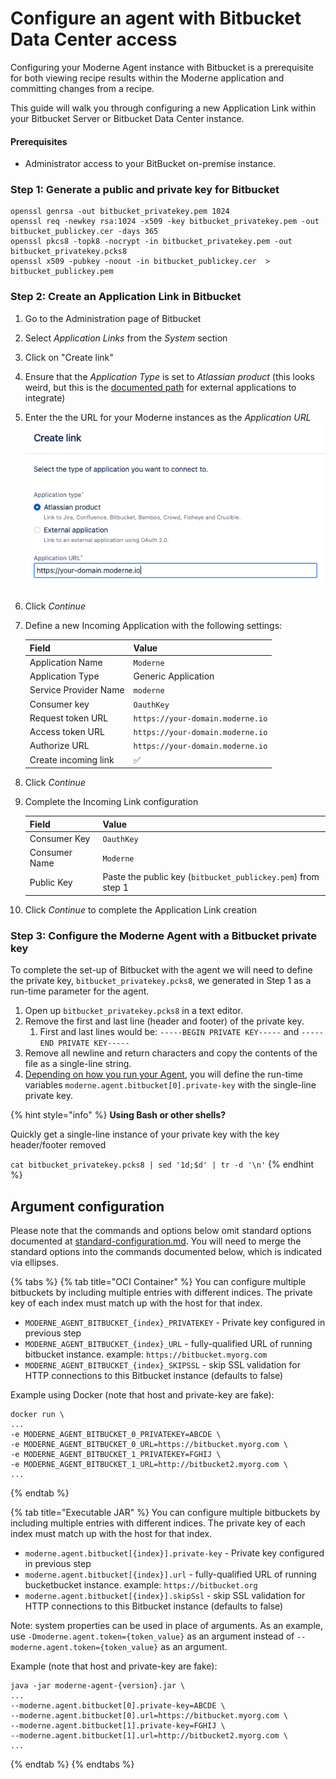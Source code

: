 # Configure an agent with Bitbucket Data Center access

Configuring your Moderne Agent instance with Bitbucket is a prerequisite for both viewing recipe results within the Moderne application and committing changes from a recipe.

This guide will walk you through configuring a new Application Link within your Bitbucket Server or Bitbucket Data Center instance.

#### Prerequisites

* Administrator access to your BitBucket on-premise instance.

### Step 1: Generate a public and private key for Bitbucket

```shell
openssl genrsa -out bitbucket_privatekey.pem 1024
openssl req -newkey rsa:1024 -x509 -key bitbucket_privatekey.pem -out bitbucket_publickey.cer -days 365
openssl pkcs8 -topk8 -nocrypt -in bitbucket_privatekey.pem -out bitbucket_privatekey.pcks8
openssl x509 -pubkey -noout -in bitbucket_publickey.cer  > bitbucket_publickey.pem
```

### Step 2: Create an Application Link in Bitbucket

1. Go to the Administration page of Bitbucket
2. Select _Application Links_ from the _System_ section
3. Click on "Create link"
4. Ensure that the _Application Type_ is set to _Atlassian product_ (this looks weird, but this is the [documented path](https://confluence.atlassian.com/bitbucketserver/link-to-other-applications-1018764620.html) for external applications to integrate)
5. Enter the the URL for your Moderne instances as the _Application URL_ ![create link](../../.gitbook/assets/agent-bitbucket-create-link.png)
6. Click _Continue_
7.  Define a new Incoming Application with the following settings:

    | Field                 | Value                            |
    | --------------------- | -------------------------------- |
    | Application Name      | `Moderne`                        |
    | Application Type      | Generic Application              |
    | Service Provider Name | `moderne`                        |
    | Consumer key          | `OauthKey`                       |
    | Request token URL     | `https://your-domain.moderne.io` |
    | Access token URL      | `https://your-domain.moderne.io` |
    | Authorize URL         | `https://your-domain.moderne.io` |
    | Create incoming link  | ✅                                |
8. Click _Continue_
9.  Complete the Incoming Link configuration

    | Field         | Value                                                        |
    | ------------- | ------------------------------------------------------------ |
    | Consumer Key  | `OauthKey`                                                   |
    | Consumer Name | `Moderne`                                                    |
    | Public Key    | Paste the public key (`bitbucket_publickey.pem`) from step 1 |
10. Click _Continue_ to complete the Application Link creation

### Step 3: Configure the Moderne Agent with a Bitbucket private key

To complete the set-up of Bitbucket with the agent we will need to define the private key, `bitbucket_privatekey.pcks8`, we generated in Step 1 as a run-time parameter for the agent.

1. Open up `bitbucket_privatekey.pcks8` in a text editor.
2. Remove the first and last line (header and footer) of the private key.
   1. First and last lines would be: `-----BEGIN PRIVATE KEY-----` and `-----END PRIVATE KEY-----`
3. Remove all newline and return characters and copy the contents of the file as a single-line string.
4. [Depending on how you run your Agent](./#run-the-agent-container), you will define the run-time variables `moderne.agent.bitbucket[0].private-key` with the single-line private key.

{% hint style="info" %}
**Using Bash or other shells?**

Quickly get a single-line instance of your private key with the key header/footer removed

`cat bitbucket_privatekey.pcks8 | sed '1d;$d' | tr -d '\n'`
{% endhint %}

## Argument configuration

Please note that the commands and options below omit standard options documented at [standard-configuration.md](standard-configuration.md "mention"). You will need to merge the standard options into the commands documented below, which is indicated via ellipses.

{% tabs %}
{% tab title="OCI Container" %}
You can configure multiple bitbuckets by including multiple entries with different indices. The private key of each index must match up with the host for that index.

* `MODERNE_AGENT_BITBUCKET_{index}_PRIVATEKEY` - Private key configured in previous step
* `MODERNE_AGENT_BITBUCKET_{index}_URL` - fully-qualified URL of running bitbucket instance. example: `https://bitbucket.myorg.com`
* `MODERNE_AGENT_BITBUCKET_{index}_SKIPSSL` - skip SSL validation for HTTP connections to this Bitbucket instance (defaults to false)

Example using Docker (note that host and private-key are fake):

```
docker run \
...
-e MODERNE_AGENT_BITBUCKET_0_PRIVATEKEY=ABCDE \
-e MODERNE_AGENT_BITBUCKET_0_URL=https://bitbucket.myorg.com \
-e MODERNE_AGENT_BITBUCKET_1_PRIVATEKEY=FGHIJ \
-e MODERNE_AGENT_BITBUCKET_1_URL=http://bitbucket2.myorg.com \
...
```
{% endtab %}

{% tab title="Executable JAR" %}
You can configure multiple bitbuckets by including multiple entries with different indices. The private key of each index must match up with the host for that index.

* `moderne.agent.bitbucket[{index}].private-key` - Private key configured in previous step
* `moderne.agent.bitbucket[{index}].url` - fully-qualified URL of running bucketbucket instance. example: `https://bitbucket.org`
* `moderne.agent.bitbucket[{index}].skipSsl` - skip SSL validation for HTTP connections to this Bitbucket instance (defaults to false)

Note: system properties can be used in place of arguments. As an example, use `-Dmoderne.agent.token={token_value}` as an argument instead of `--moderne.agent.token={token_value}` as an argument.

Example (note that host and private-key are fake):

```
java -jar moderne-agent-{version}.jar \
...
--moderne.agent.bitbucket[0].private-key=ABCDE \
--moderne.agent.bitbucket[0].url=https://bitbucket.myorg.com \
--moderne.agent.bitbucket[1].private-key=FGHIJ \
--moderne.agent.bitbucket[1].url=http://bitbucket2.myorg.com \
...
```
{% endtab %}
{% endtabs %}
